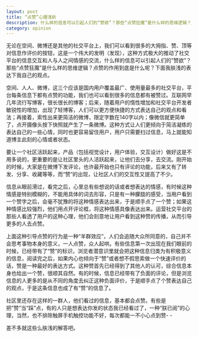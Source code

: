 ```yaml
---
layout: post
title: “点赞”心理浅析
description: 什么样的信息可以引起人们的“赞欲”？那些“点赞狂魔”是什么样的思维逻辑？点赞的作用到底是什么呢？
category: opinion
---
```


无论在空间、微博还是其他的社交平台上，我们可以看到很多的大拇指、赞、顶等对信息作评价的按钮，这是一个伟大的发明（发现），这种方式极大的推动了社交平台的信息交互和人与人之间情感的交流，什么样的信息可以引起人们的”赞欲”？那些“点赞狂魔”是什么样的思维逻辑？点赞的作用到底是什么呢？下面我肤浅的表达下我自己的观点。
  
空间、人人、微博，这三个应该是国内用户覆盖最广、使用量最多的社交平台，平台每条信息下都有点赞的功能，我们也可以看到很多的信息都有被赞过。互联网早几年流行写博客，很长很长的博客；后来，随着用户的惰性增加和社交平台开发者敏锐性的增加，出现了轻博客，人们可以更方便快捷的方式表达自己的观点和看法；再接着，索性出来更简洁的微博，限定字数在140字以内；像微信就更简单了，点开摄像头按下快照就产生了一条微博。这种方式让人们更倾向于简洁凝练的表达自己的一些心情，同时也更容易留住用户，用户只需要扫过信息，马上就能知道博主此刻的心情或者状态。
  
要让一个社区活跃起来，产品（包括视觉设计，用户体验，交互设计）做好这是不用多说的，更重要的是让社区里头的人活跃起来，让他们去分享，去交流。刚开始的时候，大家是在微博下发评论，也许最开始也只有评论的功能，后来又有了转发、分享、收藏等等，而“赞”的出现，让社区人们的交互性又提高了不少。
  
信息从眼前滑过，看完之后，心里总有些想说的话或者想表达的情感，有时候这种情感是特别模糊的，不能用具体的词去形容，只是有一种朦胧的感受，当用户看到一个赞字之后，会毫不犹豫的将这种情感表达出来，于是顺手点了一个赞；如果这种情感比较强烈，他们用点开评论框，将这种情感具像表达出来。运营社交平台的那些人看透了用户的这种心理，他们会刻意地让用户看到这种赞的传播，从而引导更多的人去点赞。
  
上面这种引导点赞的行为是一种“羊群效应”，人们会追随大众所同意的，自己并不会思考事物本身的意义，一人点赞，众人起哄。有些信息第一次出现在我们眼前的时候，已经带有了“赞”的标识，浏览者潜意识里就会把这种信息归类为有积极意义的信息，阅读完之后，如果内心也倾向于“赞”或者想不假思索做一个快速评价的话，赞是一种最好的表达方式。这种赞首先已经得到了其他人的认可，综合信息本身也给出一个赞，很顺其自然。有的时候，信息已经带有了负面的评论，但是浏览信息的人更多的是从不同的角度去纠正这种负面评价，于是顺手点了个赞表达自己的观点，于是这条信息也成了有“赞“的信息了。
  
社区里还存在这样的一群人，他们看过的信息，基本都会点赞。有些是把”赞”当“踩”点，有的人只是想表达你发的状态我已经看过了，一种“朕已阅”的心理，当然，也不排除触屏手机触控功能不好，每次都能一不小心点到赞- -
  
差不多就这些么肤浅的解答吧。
